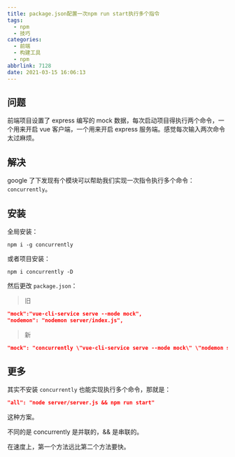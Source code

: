 ```yaml
---
title: package.json配置一次npm run start执行多个指令
tags:
  - npm
  - 技巧
categories:
  - 前端
  - 构建工具
  - npm
abbrlink: 7128
date: 2021-03-15 16:06:13
---
```


## 问题

前端项目设置了 express 编写的 mock 数据，每次启动项目得执行两个命令，一个用来开启 vue 客户端，一个用来开启 express 服务端。感觉每次输入两次命令太过麻烦。

<!-- more -->

## 解决

google 了下发现有个模块可以帮助我们实现一次指令执行多个命令：`concurrently`。

## 安装

全局安装：

```shell
npm i -g concurrently
```

或者项目安装：

```shell
npm i concurrently -D
```

然后更改 `package.json`：

> 旧

```json
"mock":"vue-cli-service serve --mode mock",
"nodemon": "nodemon server/index.js",
```

> 新

```json
"mock": "concurrently \"vue-cli-service serve --mode mock\" \"nodemon server/index.js\"",
```

## 更多

其实不安装 `concurrently` 也能实现执行多个命令，那就是：

```json
"all": "node server/server.js && npm run start"
```

这种方案。

不同的是 concurrently 是并联的，&& 是串联的。

在速度上，第一个方法远比第二个方法要快。
